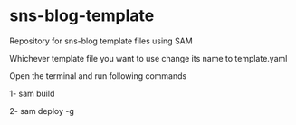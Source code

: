 # sns-blog-template
Repository for sns-blog template files using SAM 

Whichever template file you want to use change its name to template.yaml

Open the terminal and run following commands

1- sam build

2- sam deploy -g

